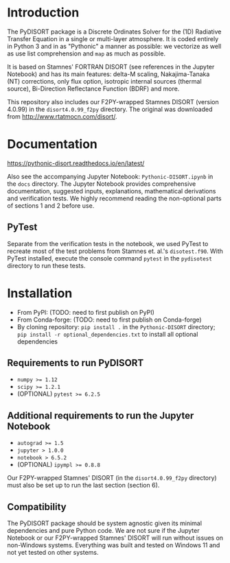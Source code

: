 # Introduction
The PyDISORT package is a Discrete Ordinates Solver for the (1D) Radiative Transfer Equation in a single or multi-layer atmosphere.
It is coded entirely in Python 3 and in as "Pythonic" a manner as possible: we vectorize as well as use list comprehension and `map` as much as possible. 

It is based on Stamnes' FORTRAN DISORT (see references in the Jupyter Notebook) and has its main features: 
delta-M scaling, Nakajima-Tanaka (NT) corrections, only flux option, isotropic internal sources (thermal source),
Bi-Direction Reflectance Function (BDRF) and more.

This repository also includes our F2PY-wrapped Stamnes DISORT (version 4.0.99) in the `disort4.0.99_f2py` directory.
The original was downloaded from http://www.rtatmocn.com/disort/.

# Documentation
https://pythonic-disort.readthedocs.io/en/latest/

Also see the accompanying Jupyter Notebook: `Pythonic-DISORT.ipynb` in the `docs` directory.
The Jupyter Notebook provides comprehensive documentation, suggested inputs, explanations, 
mathematical derivations and verification tests.
We highly recommend reading the non-optional parts of sections 1 and 2 before use.

## PyTest

Separate from the verification tests in the notebook, we used PyTest to recreate most of the test problems from Stamnes et. al.'s `disotest.f90`.
With PyTest installed, execute the console command `pytest` in the `pydisotest` directory to run these tests.

# Installation

* From PyPI: (TODO: need to first publish on PyPI)
* From Conda-forge: (TODO: need to first publish on Conda-forge)
* By cloning repository: `pip install .` in the `Pythonic-DISORT` directory; `pip install -r optional_dependencies.txt` to install all optional dependencies

## Requirements to run PyDISORT
* `numpy >= 1.12`
* `scipy >= 1.2.1`
* (OPTIONAL) `pytest >= 6.2.5`

## Additional requirements to run the Jupyter Notebook
* `autograd >= 1.5`
* `jupyter > 1.0.0`
* `notebook > 6.5.2`
* (OPTIONAL) `ipympl >= 0.8.8`

Our F2PY-wrapped Stamnes' DISORT (in the `disort4.0.99_f2py` directory) must also be set up to run the last section (section 6).

## Compatibility

The PyDISORT package should be system agnostic given its minimal dependencies and pure Python code.
We are not sure if the Jupyter Notebook or our F2PY-wrapped Stamnes' DISORT will run without issues on non-Windows systems.
Everything was built and tested on Windows 11 and not yet tested on other systems.

